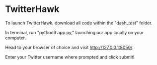 # TwitterHawk
To launch TwitterHawk, download all code within the "dash_test" folder.

In terminal, run "python3 app.py," launching our app locally on your computer.

Head to your browser of choice and visit http://127.0.0.1:8050/.

Enter your Twitter username where prompted and click submit!
